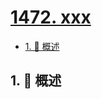 # [1472. xxx](https://github.com/Tdahuyou/TNotes.leetcode/tree/main/notes/1472.%20xxx)

<!-- region:toc -->

- [1. 📝 概述](#1--概述)

<!-- endregion:toc -->

## 1. 📝 概述
